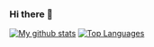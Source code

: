 ### Hi there 👋

[![My github stats](https://github-readme-stats.vercel.app/api?username=tonvanbart)](https://github.com/anuraghazra/github-readme-stats)
[![Top Languages](https://github-readme-stats.vercel.app/api/top-langs/?username=tonvanbart&layout=compact&hide=html,Batchfile)](https://github.com/anuraghazra/github-readme-stats)

<!--
**tonvanbart/tonvanbart** is a ✨ _special_ ✨ repository because its `README.md` (this file) appears on your GitHub profile.

Here are some ideas to get you started:

- 🔭 I’m currently working on ...
- 🌱 I’m currently learning ...
- 👯 I’m looking to collaborate on ...
- 🤔 I’m looking for help with ...
- 💬 Ask me about ...
- 📫 How to reach me: ...
- 😄 Pronouns: ...
- ⚡ Fun fact: ...
-->
